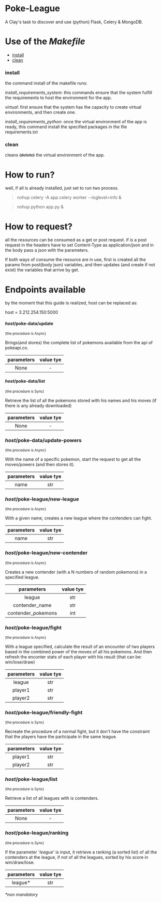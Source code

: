 # Poke-League
A Clay's task to discover and use (python) Flask, Celery &amp; MongoDB.

# Use of the *Makefile*

* [install](https://github.com/Elem3ntal/poke-league/blob/master/README.md#install)
* [clean](https://github.com/Elem3ntal/poke-league/blob/master/README.md#clean)

### install
the command install of the makefile runs: 

*install_requirements_system*: this commands ensure that the system fulfill the requirements to host the environment for the app.

*virtual*: first ensure that the system has the capacity to create virtual environments, and then create one.

*install_requirements_python*: once the virtual environment of the app is ready, this command install the specified packages in the file requirements.txt

### clean
cleans ~~(delete)~~ the virtual environment of the app.


# How to run?
well, if all is already installed, just set to run two process.

>nohup celery -A app.celery worker --loglevel=info &

>nohup python app.py &

# How to request?
all the resources can be consumed as a get or post request. if is a post request in the headers have to set Content-Type as application/json and in the body pass a json with the parameters.

If both ways of consume the resource are in use, first is created all the params from post(body json) variables, and then updates (and create if not exist) the variables that arrive by get.

# Endpoints available

by the moment that this guide is realized, host can be replaced as:

host = 3.212.254.150:5000

#### _host_/poke-data/update
 <sub>(the procedure is Async)</sub> 

 Brings(and stores) the complete list of pokemons available from the api of pokeapi.co. 
 
| parameters  | value tye |
|:-----------:|:---------:|
| None   |  -  | 
 

#### _host_/poke-data/list
<sub>(the procedure is Sync)</sub> 

Retrieve the list of all the pokemons stored with his names and his moves (if there is any already downloaded)
 
| parameters  | value tye |
|:-----------:|:---------:|
| None   |  -  | 
 

### _host_/poke-data/update-powers
<sub>(the procedure is Async)</sub> 

With the name of a specific pokemon, start the request to get all the moves/powers (and then stores it).

| parameters  | value tye |
|:-----------:|:---------:|
| name   |  str  |

### _host_/poke-league/new-league
<sub>(the procedure is Async)</sub> 

With a given name, creates a new league where the contenders can fight.

| parameters  | value tye |
|:-----------:|:---------:|
| name   |  str  |

### _host_/poke-league/new-contender
<sub>(the procedure is Async)</sub> 

Creates a new contender (with a N numbers of random pokemons) in a specified league.

| parameters  | value tye |
|:-----------:|:---------:|
| league   |  str  |
| contender_name  |  str  |
| contender_pokemons  |  int  |

### _host_/poke-league/fight
<sub>(the procedure is Async)</sub> 

With a league specified, calculate the result of an encounter of two players based in the combined power of the moves of all his pokemons. And then refresh the enconter stats of each player with his result (that can be: win/lose/draw) 

| parameters  | value tye |
|:-----------:|:---------:|
| league   |  str  |
| player1  |  str  |
| player2  |  str  |

### _host_/poke-league/friendly-fight
<sub>(the procedure is Sync)</sub> 

Recreate the procedure of a normal fight, but it don't have the constraint that the players have the participate in the same league.

| parameters  | value tye |
|:-----------:|:---------:|
| player1  |  str  |
| player2  |  str  |
   
### _host_/poke-league/list
<sub>(the procedure is Sync)</sub> 

Retrieve a list of all leagues with is contenders.


| parameters  | value tye |
|:-----------:|:---------:|
| None  |  -  |

### _host_/poke-league/ranking
<sub>(the procedure is Sync)</sub> 

If the parameter '_league_' is input, it retrieve a ranking (a sorted list) of all the contenders at the league, if not of all the leagues, sorted by his score in win/draw/lose.

| parameters  | value tye |
|:-----------:|:---------:|
| league*  | str |

_*non mandatory_

